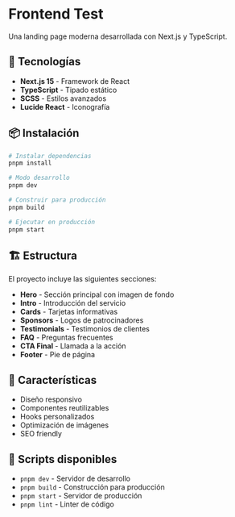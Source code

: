 # Frontend Test

Una landing page moderna desarrollada con Next.js y TypeScript.

## 🚀 Tecnologías

- **Next.js 15** - Framework de React
- **TypeScript** - Tipado estático
- **SCSS** - Estilos avanzados
- **Lucide React** - Iconografía

## 📦 Instalación

```bash
# Instalar dependencias
pnpm install

# Modo desarrollo
pnpm dev

# Construir para producción
pnpm build

# Ejecutar en producción
pnpm start
```

## 🏗️ Estructura

El proyecto incluye las siguientes secciones:

- **Hero** - Sección principal con imagen de fondo
- **Intro** - Introducción del servicio
- **Cards** - Tarjetas informativas
- **Sponsors** - Logos de patrocinadores
- **Testimonials** - Testimonios de clientes
- **FAQ** - Preguntas frecuentes
- **CTA Final** - Llamada a la acción
- **Footer** - Pie de página

## 🎨 Características

- Diseño responsivo
- Componentes reutilizables
- Hooks personalizados
- Optimización de imágenes
- SEO friendly

## 📝 Scripts disponibles

- `pnpm dev` - Servidor de desarrollo
- `pnpm build` - Construcción para producción
- `pnpm start` - Servidor de producción
- `pnpm lint` - Linter de código
